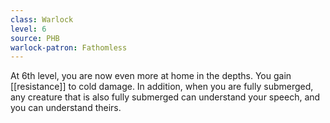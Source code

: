 ```yaml
---
class: Warlock
level: 6
source: PHB
warlock-patron: Fathomless
---
```


At 6th level, you are now even more at home in the depths. You gain [[resistance]] to cold damage. In addition, when you are fully submerged, any creature that is also fully submerged can understand your speech, and you can understand theirs.

